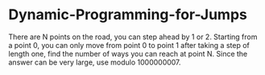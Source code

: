 # Dynamic-Programming-for-Jumps
There are N points on the road, you can step ahead by 1 or 2. Starting from a point 0, you can only move from point 0 to point 1 after taking a step of length one, find the number of ways you can reach at point N. Since the answer can be very large, use modulo 1000000007. 
